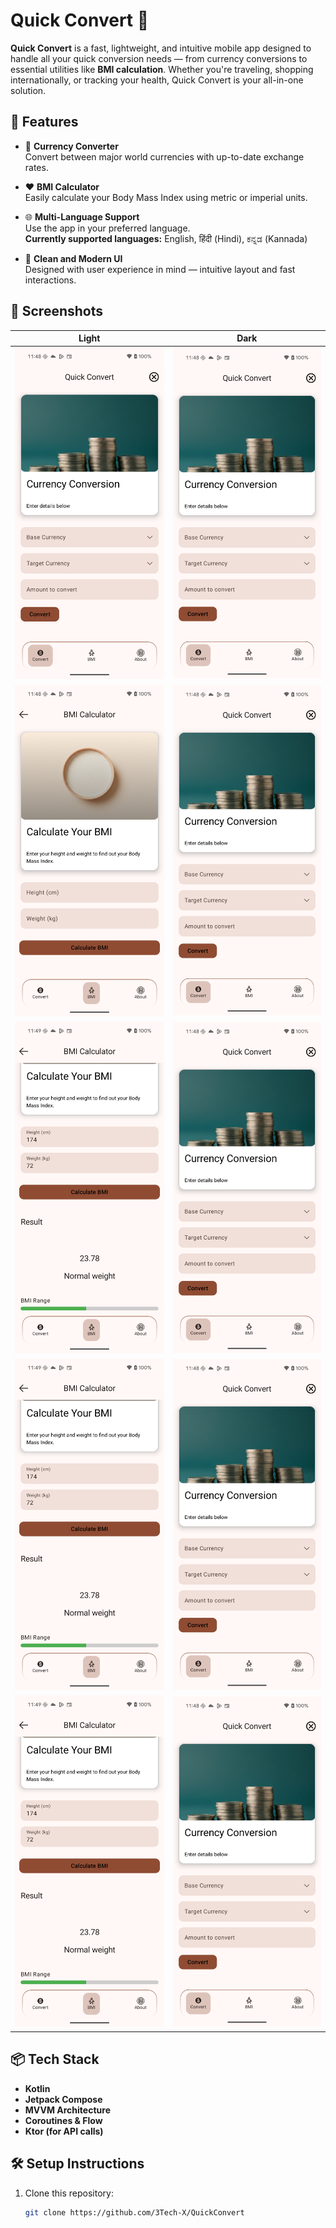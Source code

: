 # Quick Convert 🚀

**Quick Convert** is a fast, lightweight, and intuitive mobile app designed to handle all your quick conversion needs — from currency conversions to essential utilities like **BMI calculation**. Whether you're traveling, shopping internationally, or tracking your health, Quick Convert is your all-in-one solution.

## 🌟 Features

- 🔁 **Currency Converter**  
  Convert between major world currencies with up-to-date exchange rates.

- ❤️ **BMI Calculator**  
  Easily calculate your Body Mass Index using metric or imperial units.

- 🌐 **Multi-Language Support**  
  Use the app in your preferred language.  
  **Currently supported languages:** English, हिंदी (Hindi), ಕನ್ನಡ (Kannada)

- 🎯 **Clean and Modern UI**  
  Designed with user experience in mind — intuitive layout and fast interactions.

## 📱 Screenshots

| Light                               | Dark                      |
|-------------------------------------|---------------------------|
| ![](assets/qc_home.png)             | ![](assets/qc_home.png)   |
| ![](assets/bmi_without_input.png)   | ![](assets/qc_home.png)   |
| ![](assets/bmi_with_input.png)      | ![](assets/qc_home.png)   |
| ![](assets/qc_with_error_home.png)  | ![](assets/qc_home.png)   |
| ![](assets/qc_with_error_home.png)  | ![](assets/qc_home.png)   |


## 📦 Tech Stack

- **Kotlin**
- **Jetpack Compose**
- **MVVM Architecture**
- **Coroutines & Flow**
- **Ktor (for API calls)**

## 🛠 Setup Instructions

1. Clone this repository:
   ```bash
   git clone https://github.com/3Tech-X/QuickConvert
